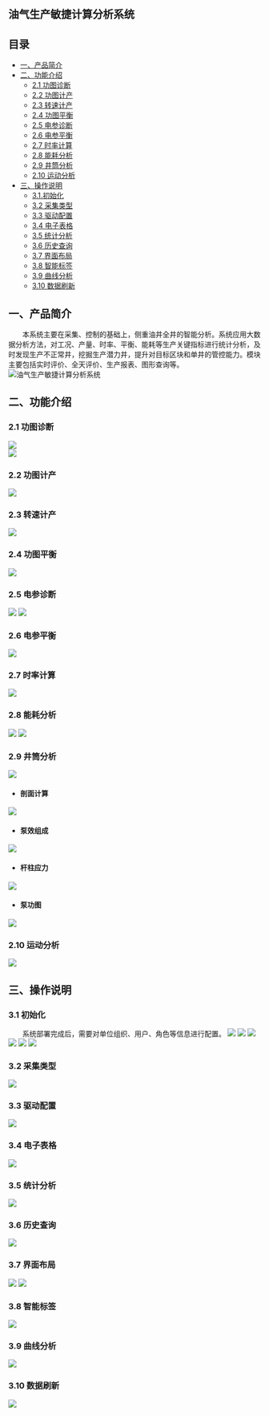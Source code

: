 ## 油气生产敏捷计算分析系统  
## 目录
* [一、产品简介](#一产品简介)
* [二、功能介绍](#二功能介绍)
  * [2.1 功图诊断](#21-功图诊断)
  * [2.2 功图计产](#22-功图计产)
  * [2.3 转速计产](#23-转速计产)
  * [2.4 功图平衡](#24-功图平衡)
  * [2.5 电参诊断](#25-电参诊断)
  * [2.6 电参平衡](#26-电参平衡)
  * [2.7 时率计算](#27-时率计算)
  * [2.8 能耗分析](#28-能耗分析)
  * [2.9 井筒分析](#29-井筒分析)
  * [2.10 运动分析](#210-运动分析)
* [三、操作说明](#三操作说明)
  * [3.1.初始化](#31-初始化)
  * [3.2 采集类型](#32-采集类型)
  * [3.3 驱动配置](#33-驱动配置)
  * [3.4 电子表格](#34-电子表格)
  * [3.5 统计分析](#35-统计分析)
  * [3.6 历史查询](#36-历史查询)
  * [3.7 界面布局](#37-界面布局)
  * [3.8 智能标签](#38-智能标签)
  * [3.9 曲线分析](#39-曲线分析)
  * [3.10 数据刷新](#310-数据刷新)
## 一、产品简介
&emsp;&emsp;本系统主要在采集、控制的基础上，侧重油井全井的智能分析。系统应用大数据分析方法，对工况、产量、时率、平衡、能耗等生产关键指标进行统计分析，及时发现生产不正常井，挖掘生产潜力井，提升对目标区块和单井的管控能力。模块主要包括实时评价、全天评价、生产报表、图形查询等。  
![油气生产敏捷计算分析系统](https://github.com/AgileProduction/V6.7/blob/master/image/%E7%94%A8%E6%88%B7%E7%99%BB%E5%BD%95.png?raw=true)
## 二、功能介绍
### 2.1 功图诊断
![](https://github.com/AgileProduction/V6.7/blob/master/image/01.png?raw=true)  
![](https://github.com/AgileProduction/V6.7/blob/master/image/02.png?raw=true)  
### 2.2 功图计产
![](https://github.com/AgileProduction/V6.7/blob/master/image/03.png?raw=true)
### 2.3 转速计产
![](https://github.com/AgileProduction/V6.7/blob/master/image/29.png?raw=true)
### 2.4 功图平衡
![](https://github.com/AgileProduction/V6.7/blob/master/image/30.png?raw=true)
### 2.5 电参诊断
![](https://github.com/AgileProduction/V6.7/blob/master/image/08.png?raw=true)
![](https://github.com/AgileProduction/V6.7/blob/master/image/09.png?raw=true)
### 2.6 电参平衡
![](https://github.com/AgileProduction/V6.7/blob/master/image/12.png?raw=true)
### 2.7 时率计算
![](https://github.com/AgileProduction/V6.7/blob/master/image/31.png?raw=true)
### 2.8 能耗分析
![](https://github.com/AgileProduction/V6.7/blob/master/image/11.png?raw=true)
![](https://github.com/AgileProduction/V6.7/blob/master/image/06.png?raw=true)
### 2.9 井筒分析
![](https://github.com/AgileProduction/V6.7/blob/master/image/32.png?raw=true)
- #### 剖面计算
![](https://github.com/AgileProduction/V6.7/blob/master/image/34.png?raw=true)
- #### 泵效组成
![](https://github.com/AgileProduction/V6.7/blob/master/image/04.png?raw=true)
- #### 杆柱应力
![](https://github.com/AgileProduction/V6.7/blob/master/image/05.png?raw=true)
- #### 泵功图
![](https://github.com/AgileProduction/V6.7/blob/master/image/07.png?raw=true)
### 2.10 运动分析
![](https://github.com/AgileProduction/V6.7/blob/master/image/33.png?raw=true)
## 三、操作说明
### 3.1 初始化
&emsp;&emsp;系统部署完成后，需要对单位组织、用户、角色等信息进行配置。
![](https://github.com/AgileProduction/V6.7/blob/master/image/13.png?raw=true)
![](https://github.com/AgileProduction/V6.7/blob/master/image/14.png?raw=true) 
![](https://github.com/AgileProduction/V6.7/blob/master/image/15.png?raw=true) 
![](https://github.com/AgileProduction/V6.7/blob/master/image/16.png?raw=true) 
![](https://github.com/AgileProduction/V6.7/blob/master/image/17.png?raw=true) 
![](https://github.com/AgileProduction/V6.7/blob/master/image/18.png?raw=true)
### 3.2 采集类型
![](https://github.com/AgileProduction/V6.7/blob/master/image/19.png?raw=true)
### 3.3 驱动配置
![](https://github.com/AgileProduction/V6.7/blob/master/image/20.png?raw=true) 
### 3.4 电子表格
![](https://github.com/AgileProduction/V6.7/blob/master/image/21.png?raw=true) 
### 3.5 统计分析
![](https://github.com/AgileProduction/V6.7/blob/master/image/22.png?raw=true) 
### 3.6 历史查询
![](https://github.com/AgileProduction/V6.7/blob/master/image/23.png?raw=true) 
### 3.7 界面布局
![](https://github.com/AgileProduction/V6.7/blob/master/image/24.png?raw=true) 
![](https://github.com/AgileProduction/V6.7/blob/master/image/25.png?raw=true)
### 3.8 智能标签
![](https://github.com/AgileProduction/V6.7/blob/master/image/26.png?raw=true) 
### 3.9 曲线分析
![](https://github.com/AgileProduction/V6.7/blob/master/image/27.png?raw=true)
### 3.10 数据刷新
![](https://github.com/AgileProduction/V6.7/blob/master/image/28.png?raw=true) 
